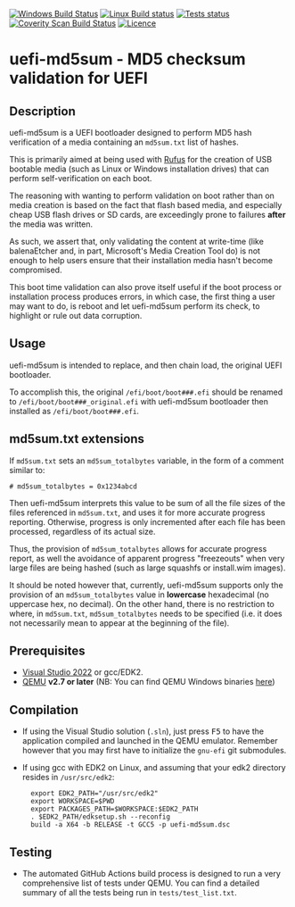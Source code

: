 [![Windows Build Status](https://img.shields.io/github/actions/workflow/status/pbatard/uefi-md5sum/Windows.yml?style=flat-square&label=VS2022/gnu-efi%20Build)](https://github.com/pbatard/uefi-md5sum/actions/workflows/Windows.yml)
[![Linux Build status](https://img.shields.io/github/actions/workflow/status/pbatard/uefi-md5sum/Linux.yml?style=flat-square&label=gcc/EDK2%20Build)](https://github.com/pbatard/uefi-md5sum/actions/workflows/Linux.yml)
[![Tests status](https://img.shields.io/github/actions/workflow/status/pbatard/uefi-md5sum/Tests.yml?style=flat-square&label=Tests)](https://github.com/pbatard/uefi-md5sum/actions/workflows/Tests.yml)
[![Coverity Scan Build Status](https://img.shields.io/coverity/scan/29422.svg?style=flat-square&label=Coverity)](https://scan.coverity.com/projects/pbatard-uefi-md5sum)
[![Licence](https://img.shields.io/badge/license-GPLv2-blue.svg?style=flat-square&label=License)](https://www.gnu.org/licenses/gpl-2.0.en.html)

uefi-md5sum - MD5 checksum validation for UEFI
==============================================

## Description

uefi-md5sum is a UEFI bootloader designed to perform MD5 hash verification of a
media containing an `md5sum.txt` list of hashes.

This is primarily aimed at being used with [Rufus](https://rufus.ie) for the
creation of USB bootable media (such as Linux or Windows installation drives)
that can perform self-verification on each boot.

The reasoning with wanting to perform validation on boot rather than on media
creation is based on the fact that flash based media, and especially cheap USB
flash drives or SD cards, are exceedingly prone to failures **after** the media
was written.

As such, we assert that, only validating the content at write-time (like
balenaEtcher and, in part, Microsoft's Media Creation Tool do) is not enough to
help users ensure that their installation media hasn't become compromised.

This boot time validation can also prove itself useful if the boot process or
installation process produces errors, in which case, the first thing a user
may want to do, is reboot and let uefi-md5sum perform its check, to highlight
or rule out data corruption.

## Usage

uefi-md5sum is intended to replace, and then chain load, the original UEFI
bootloader.

To accomplish this, the original `/efi/boot/boot###.efi` should be renamed to
`/efi/boot/boot###_original.efi` with uefi-md5sum bootloader then installed as
`/efi/boot/boot###.efi`.

## md5sum.txt extensions

If `md5sum.txt` sets an `md5sum_totalbytes` variable, in the form of a comment
similar to:
```
# md5sum_totalbytes = 0x1234abcd
```
Then uefi-md5sum interprets this value to be sum of all the file sizes of the
files referenced in `md5sum.txt`, and uses it for more accurate progress
reporting. Otherwise, progress is only incremented after each file has been
processed, regardless of its actual size.

Thus, the provision of `md5sum_totalbytes` allows for accurate progress report,
as well the avoidance of apparent progress "freezeouts" when very large files
are being hashed (such as large squashfs or install.wim images).

It should be noted however that, currently, uefi-md5sum supports only the
provision of an `md5sum_totalbytes` value in **lowercase** hexadecimal (no
uppercase hex, no decimal). On the other hand, there is no restriction to where,
in `md5sum.txt`, `md5sum_totalbytes` needs to be specified (i.e. it does not
necessarily mean to appear at the beginning of the file).

## Prerequisites

* [Visual Studio 2022](https://www.visualstudio.com/vs/community/) or gcc/EDK2.
* [QEMU](http://www.qemu.org) __v2.7 or later__
  (NB: You can find QEMU Windows binaries [here](https://qemu.weilnetz.de/w64/))

## Compilation

* If using the Visual Studio solution (`.sln`), just press <kbd>F5</kbd> to
have the application compiled and launched in the QEMU emulator. Remember
however that you may first have to initialize the `gnu-efi` git submodules.

* If using gcc with EDK2 on Linux, and assuming that your edk2 directory resides
in `/usr/src/edk2`:  

        export EDK2_PATH="/usr/src/edk2"
        export WORKSPACE=$PWD
        export PACKAGES_PATH=$WORKSPACE:$EDK2_PATH
        . $EDK2_PATH/edksetup.sh --reconfig
        build -a X64 -b RELEASE -t GCC5 -p uefi-md5sum.dsc

## Testing

* The automated GitHub Actions build process is designed to run a very
comprehensive list of tests under QEMU. You can find a detailed summary of
all the tests being run in `tests/test_list.txt`.
